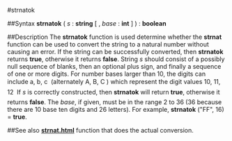 
#strnatok

##Syntax
**strnatok** ( *s* : **string** [ , *base* : **int** ] ) : **boolean**



##Description
The **strnatok** function is used determine whether the **strnat** function can be used to convert the string to a natural number without causing an error. If the string can be successfully converted, then **strnatok** returns **true**, otherwise it returns **false**.
String *s* should consist of a possibly null sequence of blanks, then an optional plus sign, and finally a sequence of one or more digits. For number bases larger than 10, the digits can include a, b, c  (alternately A, B, C ) which represent the digit values 10, 11, 12  If *s* is correctly constructed, then **strnatok** will return **true**, otherwise it returns **false**. The *base*, if given, must be in the range 2 to 36 (36 because there are 10 base ten digits and 26 letters). For example, **strnatok** ("FF", 16) = **true**. 



##See also
**[strnat.html](strnat)** function that does the actual conversion.


